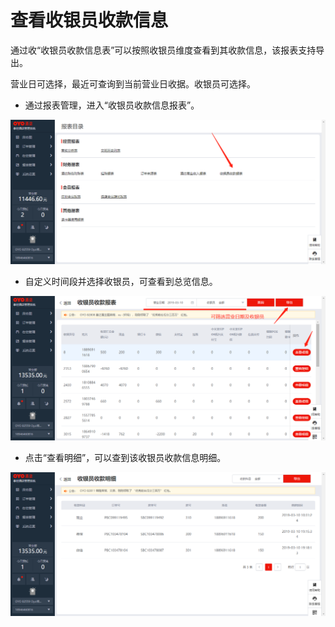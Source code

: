 # 查看收银员收款信息

通过收“收银员收款信息表”可以按照收银员维度查看到其收款信息，该报表支持导出。

营业日可选择，最近可查询到当前营业日收据。收银员可选择。

* 通过报表管理，进入“收银员收款信息报表”。

![](../../../.gitbook/assets/image%20%28377%29.png)

* 自定义时间段并选择收银员，可查看到总览信息。

![](../../../.gitbook/assets/image%20%28426%29.png)

* 点击“查看明细”，可以查到该收银员收款信息明细。

![](../../../.gitbook/assets/image%20%28302%29.png)

